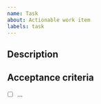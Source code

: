 ```yaml
---
name: Task
about: Actionable work item
labels: task
---
```


## Description

## Acceptance criteria
- [ ] ...
